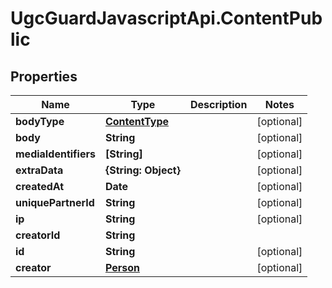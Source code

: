 # UgcGuardJavascriptApi.ContentPublic

## Properties

Name | Type | Description | Notes
------------ | ------------- | ------------- | -------------
**bodyType** | [**ContentType**](ContentType.md) |  | [optional] 
**body** | **String** |  | [optional] 
**mediaIdentifiers** | **[String]** |  | [optional] 
**extraData** | **{String: Object}** |  | [optional] 
**createdAt** | **Date** |  | [optional] 
**uniquePartnerId** | **String** |  | [optional] 
**ip** | **String** |  | [optional] 
**creatorId** | **String** |  | 
**id** | **String** |  | [optional] 
**creator** | [**Person**](Person.md) |  | [optional] 


